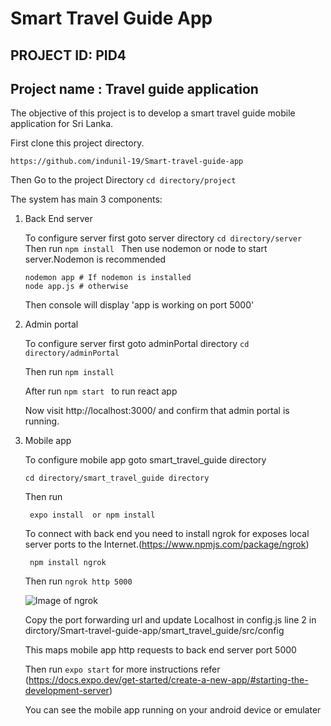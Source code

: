 # Smart Travel Guide App


## PROJECT ID: PID4


## Project name : Travel guide application
The objective of this project is to develop a smart travel guide mobile application for Sri
Lanka.


First clone this project directory.

   ```https://github.com/indunil-19/Smart-travel-guide-app```
   
   
Then Go to the project Directory
  ```cd directory/project ```
 
 The system has main 3 components:
  1. Back End server
  
      To configure server first goto server directory
          ```cd directory/server ```
      Then run ```npm install ```
       Then use nodemon or node to start server.Nodemon is recommended
 
       ```
       nodemon app # If nodemon is installed
       node app.js # otherwise
      ```

      Then console will display 'app is working on port 5000'
 2. Admin portal
    
    To configure server first goto adminPortal directory
          ```cd directory/adminPortal ```
          
      Then run ```npm install ```
       
      After run 
          ```npm start ``` to run react app
         
      Now visit http://localhost:3000/ and confirm that admin portal is running.
      
 3. Mobile app
    
    To configure mobile app goto smart_travel_guide directory
    
        cd directory/smart_travel_guide directory 
        
    Then run 
    
         expo install  or npm install 
    
    
    To connect with back end you need to install ngrok for exposes local server ports to the Internet.(https://www.npmjs.com/package/ngrok)
    
    ``` npm install ngrok```
    
    Then run ```ngrok http 5000``` 
    
    ![Image of ngrok](https://raw.githubusercontent.com/indunil-19/Smart-travel-guide-app/main/Server/ss/Capture.PNG?token=APG2BMQ6BTHSUQMPPG5MM4DBIBKNG)

    Copy the port forwarding url and update Localhost in config.js line 2 
    in dirctory/Smart-travel-guide-app/smart_travel_guide/src/config
    
    This maps mobile app http requests to back end server port 5000
    
    
    Then run ```expo start```  for more instructions refer (https://docs.expo.dev/get-started/create-a-new-app/#starting-the-development-server)
    
    You can see the mobile app running on your android device or emulater


    
      
      
 
    
    
    
    
    
    
    
    
    
    
    
    
